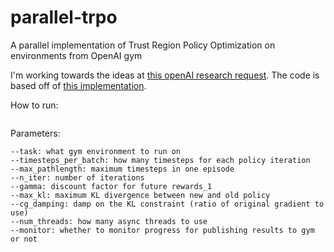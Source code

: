 # parallel-trpo

A parallel implementation of Trust Region Policy Optimization on environments from OpenAI gym

I'm working towards the ideas at [this openAI research request](https://openai.com/requests-for-research/#parallel-trpo).
The code is based off of [this implementation](https://github.com/ilyasu123/trpo).

How to run:
```python main.py
```
Parameters:
```
--task: what gym environment to run on
--timesteps_per_batch: how many timesteps for each policy iteration
--max_pathlength: maximum timesteps in one episode
--n_iter: number of iterations
--gamma: discount factor for future rewards_1
--max_kl: maximum KL divergence between new and old policy
--cg_damping: damp on the KL constraint (ratio of original gradient to use)
--num_threads: how many async threads to use
--monitor: whether to monitor progress for publishing results to gym or not
```
